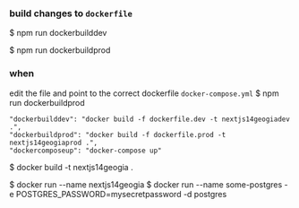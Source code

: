 ### build changes to `dockerfile`

$ npm run dockerbuilddev

$ npm run dockerbuildprod

### when 

edit the file and point to the correct dockerfile `docker-compose.yml`
$ npm run dockerbuildprod

    "dockerbuilddev": "docker build -f dockerfile.dev -t nextjs14geogiadev .",
    "dockerbuildprod": "docker build -f dockerfile.prod -t nextjs14geogiaprod .",
    "dockercomposeup": "docker-compose up"

$ docker build -t nextjs14geogia .

$ docker run --name nextjs14geogia 
$ docker run --name some-postgres -e POSTGRES_PASSWORD=mysecretpassword -d postgres
